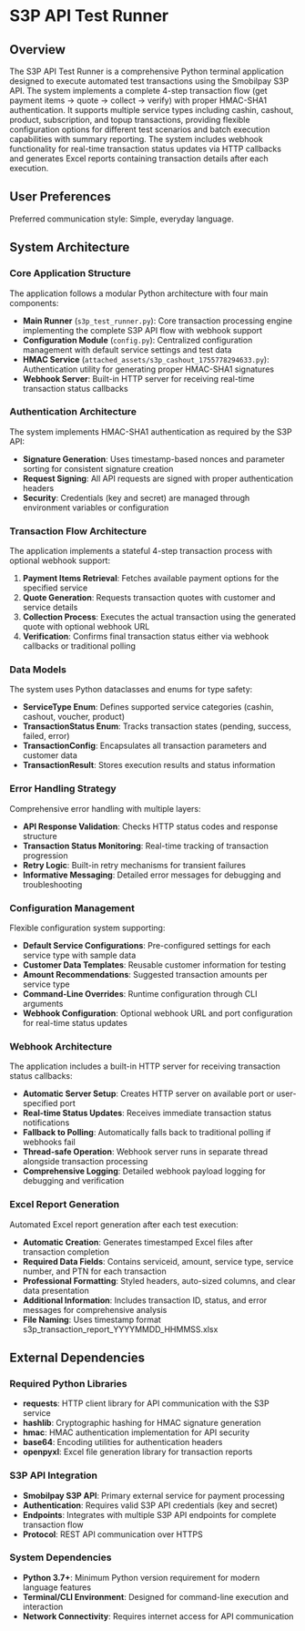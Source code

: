# S3P API Test Runner

## Overview

The S3P API Test Runner is a comprehensive Python terminal application designed to execute automated test transactions using the Smobilpay S3P API. The system implements a complete 4-step transaction flow (get payment items → quote → collect → verify) with proper HMAC-SHA1 authentication. It supports multiple service types including cashin, cashout, product, subscription, and topup transactions, providing flexible configuration options for different test scenarios and batch execution capabilities with summary reporting. The system includes webhook functionality for real-time transaction status updates via HTTP callbacks and generates Excel reports containing transaction details after each execution.

## User Preferences

Preferred communication style: Simple, everyday language.

## System Architecture

### Core Application Structure
The application follows a modular Python architecture with four main components:
- **Main Runner** (`s3p_test_runner.py`): Core transaction processing engine implementing the complete S3P API flow with webhook support
- **Configuration Module** (`config.py`): Centralized configuration management with default service settings and test data
- **HMAC Service** (`attached_assets/s3p_cashout_1755778294633.py`): Authentication utility for generating proper HMAC-SHA1 signatures
- **Webhook Server**: Built-in HTTP server for receiving real-time transaction status callbacks

### Authentication Architecture
The system implements HMAC-SHA1 authentication as required by the S3P API:
- **Signature Generation**: Uses timestamp-based nonces and parameter sorting for consistent signature creation
- **Request Signing**: All API requests are signed with proper authentication headers
- **Security**: Credentials (key and secret) are managed through environment variables or configuration

### Transaction Flow Architecture
The application implements a stateful 4-step transaction process with optional webhook support:
1. **Payment Items Retrieval**: Fetches available payment options for the specified service
2. **Quote Generation**: Requests transaction quotes with customer and service details
3. **Collection Process**: Executes the actual transaction using the generated quote with optional webhook URL
4. **Verification**: Confirms final transaction status either via webhook callbacks or traditional polling

### Data Models
The system uses Python dataclasses and enums for type safety:
- **ServiceType Enum**: Defines supported service categories (cashin, cashout, voucher, product)
- **TransactionStatus Enum**: Tracks transaction states (pending, success, failed, error)
- **TransactionConfig**: Encapsulates all transaction parameters and customer data
- **TransactionResult**: Stores execution results and status information

### Error Handling Strategy
Comprehensive error handling with multiple layers:
- **API Response Validation**: Checks HTTP status codes and response structure
- **Transaction Status Monitoring**: Real-time tracking of transaction progression
- **Retry Logic**: Built-in retry mechanisms for transient failures
- **Informative Messaging**: Detailed error messages for debugging and troubleshooting

### Configuration Management
Flexible configuration system supporting:
- **Default Service Configurations**: Pre-configured settings for each service type with sample data
- **Customer Data Templates**: Reusable customer information for testing
- **Amount Recommendations**: Suggested transaction amounts per service type
- **Command-Line Overrides**: Runtime configuration through CLI arguments
- **Webhook Configuration**: Optional webhook URL and port configuration for real-time status updates

### Webhook Architecture
The application includes a built-in HTTP server for receiving transaction status callbacks:
- **Automatic Server Setup**: Creates HTTP server on available port or user-specified port
- **Real-time Status Updates**: Receives immediate transaction status notifications
- **Fallback to Polling**: Automatically falls back to traditional polling if webhooks fail
- **Thread-safe Operation**: Webhook server runs in separate thread alongside transaction processing
- **Comprehensive Logging**: Detailed webhook payload logging for debugging and verification

### Excel Report Generation
Automated Excel report generation after each test execution:
- **Automatic Creation**: Generates timestamped Excel files after transaction completion
- **Required Data Fields**: Contains serviceid, amount, service type, service number, and PTN for each transaction
- **Professional Formatting**: Styled headers, auto-sized columns, and clear data presentation
- **Additional Information**: Includes transaction ID, status, and error messages for comprehensive analysis
- **File Naming**: Uses timestamp format s3p_transaction_report_YYYYMMDD_HHMMSS.xlsx

## External Dependencies

### Required Python Libraries
- **requests**: HTTP client library for API communication with the S3P service
- **hashlib**: Cryptographic hashing for HMAC signature generation
- **hmac**: HMAC authentication implementation for API security
- **base64**: Encoding utilities for authentication headers
- **openpyxl**: Excel file generation library for transaction reports

### S3P API Integration
- **Smobilpay S3P API**: Primary external service for payment processing
- **Authentication**: Requires valid S3P API credentials (key and secret)
- **Endpoints**: Integrates with multiple S3P API endpoints for complete transaction flow
- **Protocol**: REST API communication over HTTPS

### System Dependencies
- **Python 3.7+**: Minimum Python version requirement for modern language features
- **Terminal/CLI Environment**: Designed for command-line execution and interaction
- **Network Connectivity**: Requires internet access for API communication